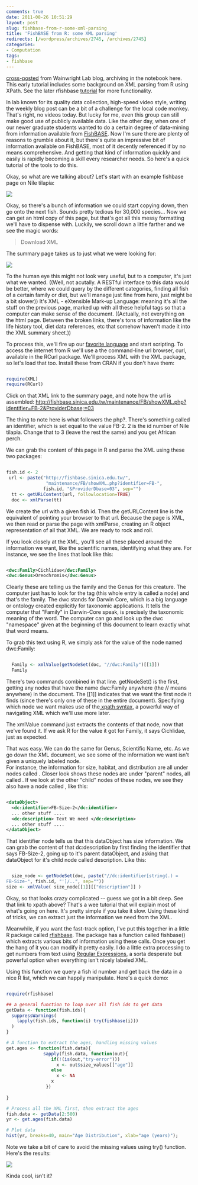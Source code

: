 ```yaml
---
comments: true
date: 2011-08-26 10:51:29
layout: post
slug: fishbase-from-r-some-xml-parsing
title: 'FishBASE from R: some XML parsing'
redirects: [/wordpress/archives/2745, /archives/2745]
categories:
- Computation
tags:
- fishbase
---
```


[cross-posted](http://fishlab.ucdavis.edu/?p=395) from Wainwright Lab blog, archiving in the notebook here.  This early tutorial includes some background on XML parsing from R using XPath.  See the later rfishbase [tutorial](http://www.carlboettiger.info/archives/2529) for more functionality.  

In lab known for its quality data collection, high-speed video style, writing the weekly blog post can be a bit of a challenge for the local code monkey.  That's right, no videos today.  But lucky for me, even this group can still make good use of publicly available data.  Like the other day, when one of our newer graduate students wanted to do a certain degree of data-mining from information available from [FishBASE](http://fishbase.org).  Now I'm sure there are plenty of reasons to grumble about it, but there's quite an impressive bit of information available on FishBASE, most of it decently referenced if by no means comprehensive.  And getting that kind of information quickly and easily is rapidly becoming a skill every researcher needs.  So here's a quick tutorial of the tools to do this.  

Okay, so what are we talking about?  Let's start with an example fishbase page on Nile tilapia: 

![](http://farm7.static.flickr.com/6076/6074984408_1692760c9c.jpg)


Okay, so there's a bunch of information we could start copying down, then go onto the next fish.  Sounds pretty tedious for 30,000 species...  Now we can get an html copy of this page, but that's got all this messy formatting we'll have to dispense with.  Luckily, we scroll down a little farther and we see the magic words:





> Download XML



The summary page takes us to just what we were looking for:

![](http://farm7.static.flickr.com/6086/6074984352_6f1f9075d5.jpg)

To the human eye this might not look very useful, but to a computer, it's just what we wanted. ((Well, not acutally. A RESTful interface to this data would be better, where we could query by the different categories, finding all fish of a certain family or diet, but we'll manage just fine from here, just might be a bit slower))  It's XML - eXtensible Mark-up Language: meaning it's all the stuff on the previous page, marked up with all these helpful tags so that a computer can make sense of the document.  ((Actually, not everything on the html page.  Between the broken links, there's tons of information like the life history tool, diet data references, etc that somehow haven't made it into the XML summary sheet.))  


To process this, we'll fire up our [favorite language](http://www.r-project.org) and start scripting.  To access the internet from R we'll use a the command-line url browser, curl, available in the RCurl package.  We'll process XML with the XML package, so let's load that too.  Install these from CRAN if you don't have them:


```r

require(XML)
require(RCurl)
```
  

Click on that XML link to the summary page, and note how the url is assembled: http://fishbase.sinica.edu.tw/maintenance/FB/showXML.php?identifier=FB-2&ProviderDbase;=03

The thing to note here is what followers the php?.  There's something called an identifier, which is set equal to the value FB-2.  2 is the id number of Nile tilapia.  Change that to 3 (leave the rest the same) and you get African perch.  

We can grab the content of this page in R and parse the XML using these two packages:


```r

fish.id <- 2
 url <- paste("http://fishbase.sinica.edu.tw/",
               "maintenance/FB/showXML.php?identifier=FB-",
              fish.id, "&ProviderDbase=03", sep="")
  tt <- getURLContent(url, followlocation=TRUE)
  doc <- xmlParse(tt)
```
  

We create the url with a given fish id.  Then the getURLContent line is the equivalent of pointing your browser to that url.  Because the page is XML, we then read or parse the page with xmlParse, creating an R object representation of all that XML.  We are ready to rock and roll.


If you look closely at the XML, you'll see all these  placed around the information we want, like the scientific names, identifying what they are.  For instance, we see the lines that look like this:


```xml

<dwc:Family>Cichlidae</dwc:Family>
<dwc:Genus>Oreochromis</dwc:Genus>

```


Clearly these are telling us the family and the Genus for this creature.  The computer just has to look for the  tag (this whole entry is called a node) and that's the family.  The dwc stands for Darwin Core, which is a big language or ontology created explicitly for taxonomic applications.  It tells the computer that "Family" in Darwin-Core speak, is precisely the taxonomic meaning of the word.  The computer can go and look up the dwc "namespace" given at the beginning of this document to learn exactly what that word means.  

To grab this text using R, we simply ask for the value of the node named dwc:Family:


```r

  Family <- xmlValue(getNodeSet(doc, "//dwc:Family")[[1]]) 
  Family
```


There's two commands combined in that line.  getNodeSet() is the first, getting any nodes that have the name dwc:Family anywhere (the // means anywhere) in the document.  The [[1]] indicates that we want the first node it finds (since there's only one of these in the entire document).  Specifying which node we want makes use of the[ xpath syntax](http://www.w3schools.com/xpath/default.asp), a powerful way of navigating XML which we'll use more later.  

The xmlValue command just extracts the contents of that node, now that we've found it.  If we ask R for the value it got for Family, it says Cichlidae, just as expected.  

That was easy.  We can do the same for Genus, Scientific Name, etc.   As we go down the XML document, we see some of the information we want isn't given a uniquely labeled node.  
For instance, the information for size, habitat, and distribution are all under nodes called .  Closer look shows these nodes are under "parent" nodes, all called .  If we look at the other "child" nodes of these  nodes, we see they also have a node called , like this:


```xml

<dataObject>
  <dc:identifier>FB-Size-2</dc:identifier>
  ... other stuff ....
  <dc:description> Text We need </dc:description>
  ... other stuff ....
</dataObject>

```


That identifier node tells us that this dataObject has size information.  We can grab the content of that dc:description by first finding the identifier that says FB-Size-2, going up to it's parent dataObject, and asking that dataObject for it's child node called description.  Like this:



```r

  size_node <- getNodeSet(doc, paste("//dc:identifier[string(.) =
FB-Size-", fish.id, "']/..", sep=""))
size <- xmlValue( size_node[[1]][["description"]] )
```


Okay, so that looks crazy complicated -- guess we got in a bit deep.  See that link to xpath above?  That's a wee tutorial that will explain most of what's going on here.  It's pretty simple if you take it slow.  Using these kind of tricks, we can extract just the information we need from the XML.  


Meanwhile, if you want the fast-track option, I've put this together in a little R package called [rfishbase](https://github.com/cboettig/rfishbase).  The package has a function called fishbase() which extracts various bits of information using these calls.  Once you get the hang of it you can modify it pretty easily.  I do a little extra processing to get numbers from text using [Regular Expressions](http://en.wikipedia.org/wiki/Regular_expression), a sorta desperate but powerful option when everything isn't nicely labeled XML.  

Using this function we query a fish id number and get back the data in a nice R list, which we can happily manipulate.  Here's a quick demo:


```r

require(rfishbase)

## a general function to loop over all fish ids to get data
getData <- function(fish.ids){
  suppressWarnings(
    lapply(fish.ids, function(i) try(fishbase(i)))
  )
}

# A function to extract the ages, handling missing values
get.ages <- function(fish.data){
              sapply(fish.data, function(out){
                 if(!(is(out,"try-error")))
                   x <- out$size_values[["age"]]
                 else
                   x <- NA
                 x
               })
  
}

# Process all the XML first, then extract the ages 
fish.data <- getData(2:500)
yr <- get.ages(fish.data)

# Plot data
hist(yr, breaks=40, main="Age Distribution", xlab="age (years)"); 
```


Note we take a bit of care to avoid the missing values using try() function.  Here's the results:

[![](http://farm7.static.flickr.com/6090/6074128436_9d3137acd7.jpg)](http://farm7.static.flickr.com/6090/6074128436_9d3137acd7.jpg)


Kinda cool, isn't it?  
